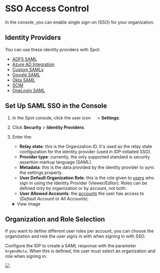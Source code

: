 # SSO Access Control

In the console, you can enable single sign-on (SSO) for your organization.

## Identity Providers

You can use these identity providers with Spot:

- [ADFS SAML](administration/identity-providers/adfs-saml-authentication)
- [Azure AD Integration](administration/identity-providers/azure-active-directory-integration)
- [Custom SAMLs](administration/identity-providers/custom-saml-idp-configuration)
- [Google SAML](administration/identity-providers/google-saml-authentication)
- [Okta SAML](administration/identity-providers/okta-saml-authentication)
- [SCIM](administration/identity-providers/scim)
- [OneLogin SAML](administration/identity-providers/onelogin-saml-authentication)

## Set Up SAML SSO in the Console

1. In the Spot console, click the user icon <img height="14" src="https://docs.spot.io/administration/_media/usericon.png"> > **Settings**.
2. Click **Security** > **Identity Providers**.
3. Enter the:

   - **Relay state**: this is the Organization ID. It's used as the relay state configuration for the identity provider (used in IDP-initiated SSO).
   - **Provider type**: currently, the only supported standard is security assertion markup language (SAML).
   - **Metadata**: this is the data provided by the identity provider to sync the settings properly.
   - **User Default Organization Role**: this is the role given to [users](administration/users/) who sign in using the Identity Provider (Viewer/Editor). Roles can be defined only by organization or by account, not both.
   - **User Allowed Accounts**: the [accounts](https://docs.spot.io/administration/organizations/) the user has access to (<i>Default Account</i> or <i>All Accounts</i>).

   <details>
        <summary markdown="span">View image</summary>
        <img width="500" src="/administration/_media/sss-access-control-01a.png" />

      </details>

## Organization and Role Selection

If you want to define different user roles per account, you can choose the organization and role the user signs in with when signing in with SSO.

Configure the IDP to create a SAML response with the parameter `OrgAndRole`. When this is defined, the user must select an organization and role when signing in:

<img src="/administration/_media/sss-access-control-02.jpg" />
